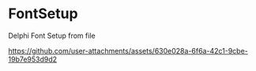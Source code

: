 # FontSetup
 Delphi Font Setup from file

https://github.com/user-attachments/assets/630e028a-6f6a-42c1-9cbe-19b7e953d9d2
